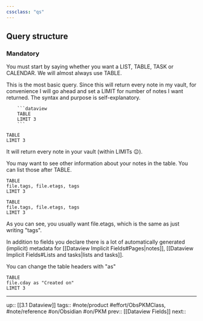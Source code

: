 ```yaml
---
cssclass: "qs"
---
```

## Query structure

### Mandatory

You must start by saying whether you want a LIST, TABLE, TASK or CALENDAR. We will almost always use TABLE. 

This is the most basic query. Since this will return every note in my vault, for convenience I will go ahead and set a LIMIT for number of notes I want returned. The syntax and purpose is self-explanatory.

```
	```dataview
	TABLE
	LIMIT 3
	```
```
```dataview
TABLE
LIMIT 3
```

It will return every note in your vault (within LIMITs 😉).

You may want to see other information about your notes in the table. You can list those after TABLE.

```
TABLE
file.tags, file.etags, tags
LIMIT 3
```

```dataview
TABLE
file.tags, file.etags, tags
LIMIT 3
```
As you can see, you usually want file.etags, which is the same as just writing "tags".

In addition to fields you declare there is a lot of automatically generated (implicit) metadata for [[Dataview Implicit Fields#Pages|notes]], [[Dataview Implicit Fields#Lists and tasks|lists and tasks]].

You can change the table headers with "as"

```dataview
TABLE 
file.cday as "Created on"
LIMIT 3
```
---
up:: [[3.1 Dataview]]
tags:: #note/product #effort/ObsPKMClass, #note/reference #on/Obsidian #on/PKM 
prev:: [[Dataview Fields]]
next:: 

